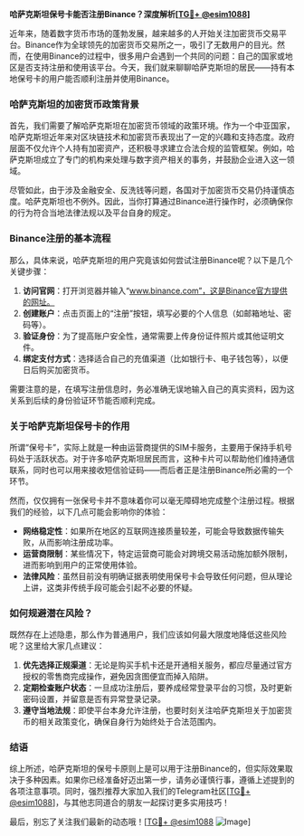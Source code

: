 **哈萨克斯坦保号卡能否注册Binance？深度解析[[TG💪+ @esim1088](https://t.me/s/esim1088)]**

近年来，随着数字货币市场的蓬勃发展，越来越多的人开始关注加密货币交易平台。Binance作为全球领先的加密货币交易所之一，吸引了无数用户的目光。然而，在使用Binance的过程中，很多用户会遇到一个共同的问题：自己的国家或地区是否支持注册和使用该平台。今天，我们就来聊聊哈萨克斯坦的居民——持有本地保号卡的用户能否顺利注册并使用Binance。

### 哈萨克斯坦的加密货币政策背景

首先，我们需要了解哈萨克斯坦在加密货币领域的政策环境。作为一个中亚国家，哈萨克斯坦近年来对区块链技术和加密货币表现出了一定的兴趣和支持态度。政府层面不仅允许个人持有加密资产，还积极寻求建立合法合规的监管框架。例如，哈萨克斯坦成立了专门的机构来处理与数字资产相关的事务，并鼓励企业进入这一领域。

尽管如此，由于涉及金融安全、反洗钱等问题，各国对于加密货币交易仍持谨慎态度。哈萨克斯坦也不例外。因此，当你打算通过Binance进行操作时，必须确保你的行为符合当地法律法规以及平台自身的规定。

### Binance注册的基本流程

那么，具体来说，哈萨克斯坦的用户究竟该如何尝试注册Binance呢？以下是几个关键步骤：

1. **访问官网**：打开浏览器并输入“www.binance.com”，这是Binance官方提供的网址。
2. **创建账户**：点击页面上的“注册”按钮，填写必要的个人信息（如邮箱地址、密码等）。
3. **验证身份**：为了提高账户安全性，通常需要上传身份证件照片或其他证明文件。
4. **绑定支付方式**：选择适合自己的充值渠道（比如银行卡、电子钱包等），以便日后购买加密货币。

需要注意的是，在填写注册信息时，务必准确无误地输入自己的真实资料，因为这关系到后续的身份验证环节能否顺利完成。

### 关于哈萨克斯坦保号卡的作用

所谓“保号卡”，实际上就是一种由运营商提供的SIM卡服务，主要用于保持手机号码处于活跃状态。对于许多哈萨克斯坦居民而言，这种卡片可以帮助他们维持通信联系，同时也可以用来接收短信验证码——而后者正是注册Binance所必需的一个环节。

然而，仅仅拥有一张保号卡并不意味着你可以毫无障碍地完成整个注册过程。根据我们的经验，以下几点可能会影响你的体验：

- **网络稳定性**：如果所在地区的互联网连接质量较差，可能会导致数据传输失败，从而影响注册成功率。
- **运营商限制**：某些情况下，特定运营商可能会对跨境交易活动施加额外限制，进而影响到用户的正常使用体验。
- **法律风险**：虽然目前没有明确证据表明使用保号卡会导致任何问题，但从理论上讲，这类非传统手段可能会引起不必要的怀疑。

### 如何规避潜在风险？

既然存在上述隐患，那么作为普通用户，我们应该如何最大限度地降低这些风险呢？这里给大家几点建议：

1. **优先选择正规渠道**：无论是购买手机卡还是开通相关服务，都应尽量通过官方授权的零售商完成操作，避免因贪图便宜而掉入陷阱。
2. **定期检查账户状态**：一旦成功注册后，要养成经常登录平台的习惯，及时更新密码设置，并留意是否有异常登录记录。
3. **遵守当地法规**：即使平台本身允许注册，也要时刻关注哈萨克斯坦关于加密货币的相关政策变化，确保自身行为始终处于合法范围内。

### 结语

综上所述，哈萨克斯坦的保号卡原则上是可以用于注册Binance的，但实际效果取决于多种因素。如果你已经准备好迈出第一步，请务必谨慎行事，遵循上述提到的各项注意事项。同时，强烈推荐大家加入我们的Telegram社区[[TG💪+ @esim1088](https://t.me/s/esim1088)]，与其他志同道合的朋友一起探讨更多实用技巧！

最后，别忘了关注我们最新的动态哦！[[TG💪+ @esim1088](https://t.me/s/esim1088) ![Image](https://i.postimg.cc/4NQfJmqS/Snipaste-2025-05-13-00-14-12.png)]